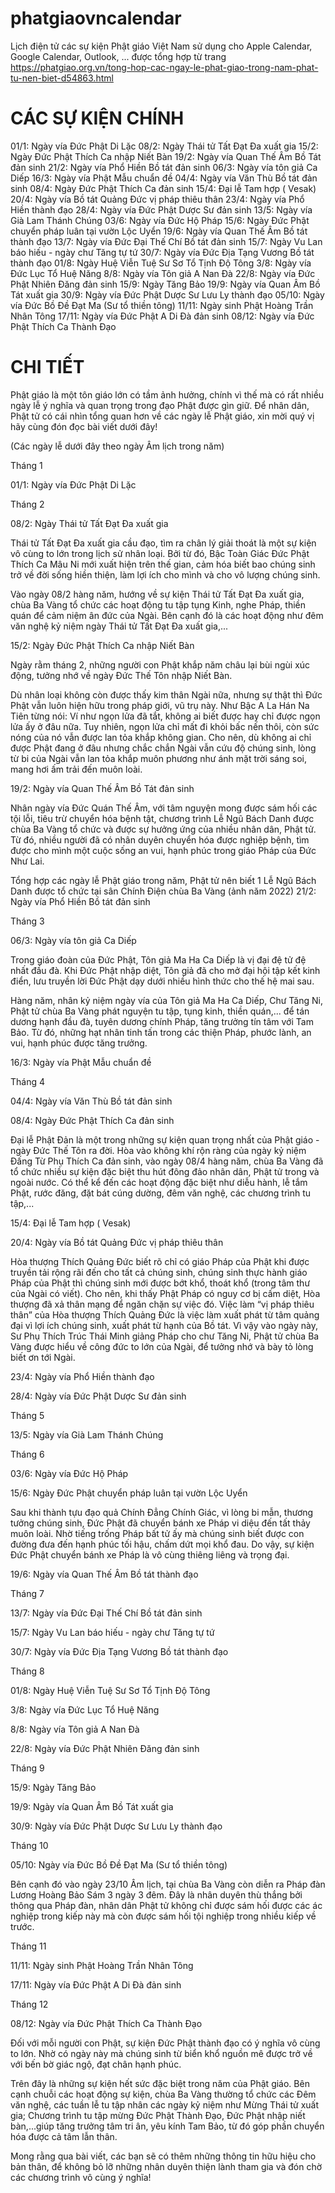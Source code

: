# phatgiaovncalendar
Lịch điện tử các sự kiện Phật giáo Việt Nam sử dụng cho Apple Calendar, Google Calendar, Outlook, ... được tổng hợp từ trang
https://phatgiao.org.vn/tong-hop-cac-ngay-le-phat-giao-trong-nam-phat-tu-nen-biet-d54863.html

# CÁC SỰ KIỆN CHÍNH
01/1: Ngày vía Đức Phật Di Lặc 
08/2: Ngày Thái tử Tất Đạt Đa xuất gia
15/2: Ngày Đức Phật Thích Ca nhập Niết Bàn
19/2: Ngày vía Quan Thế Âm Bồ Tát đản sinh
21/2: Ngày vía Phổ Hiền Bồ tát đản sinh
06/3: Ngày vía tôn giả Ca Diếp 
16/3: Ngày vía Phật Mẫu chuẩn đề 
04/4: Ngày vía Văn Thù Bồ tát đản sinh
08/4: Ngày Đức Phật Thích Ca đản sinh 
15/4: Đại lễ Tam hợp ( Vesak)
20/4: Ngày vía Bồ tát Quảng Đức vị pháp thiêu thân 
23/4: Ngày vía Phổ Hiền thành đạo 
28/4: Ngày vía Đức Phật Dược Sư đản sinh
13/5: Ngày vía Già Lam Thánh Chúng 
03/6: Ngày vía Đức Hộ Pháp 
15/6: Ngày Đức Phật chuyển pháp luân tại vườn Lộc Uyển
19/6: Ngày vía Quan Thế Âm Bồ tát thành đạo
13/7: Ngày vía Đức Đại Thế Chí Bồ tát đản sinh
15/7: Ngày Vu Lan báo hiếu - ngày chư Tăng tự tứ 
30/7: Ngày vía Đức Địa Tạng Vương Bồ tát thành đạo
01/8: Ngày Huệ Viễn Tuệ Sư Sơ Tổ Tịnh Độ Tông
3/8: Ngày vía Đức Lục Tổ Huệ Năng 
8/8: Ngày vía Tôn giả A Nan Đà
22/8: Ngày vía Đức Phật Nhiên Đăng đản sinh
15/9: Ngày Tăng Bảo
19/9: Ngày vía Quan Âm Bồ Tát xuất gia 
30/9: Ngày vía Đức Phật Dược Sư Lưu Ly thành đạo 
05/10: Ngày vía Đức Bồ Đề Đạt Ma (Sư tổ thiền tông)
11/11: Ngày sinh Phật Hoàng Trần Nhân Tông
17/11: Ngày vía Đức Phật A Di Đà đản sinh
08/12: Ngày vía Đức Phật Thích Ca Thành Đạo 

# CHI TIẾT
Phật giáo là một tôn giáo lớn có tầm ảnh hưởng, chính vì thế mà có rất nhiều ngày lễ ý nghĩa và quan trọng trong đạo Phật được gìn giữ. Để nhân dân, Phật tử có cái nhìn tổng quan hơn về các ngày lễ Phật giáo, xin mời quý vị hãy cùng đón đọc bài viết dưới đây!

(Các ngày lễ dưới đây theo ngày Âm lịch trong năm)

Tháng 1

01/1: Ngày vía Đức Phật Di Lặc 

Tháng 2

08/2: Ngày Thái tử Tất Đạt Đa xuất gia

Thái tử Tất Đạt Đa xuất gia cầu đạo, tìm ra chân lý giải thoát là một sự kiện vô cùng to lớn trong lịch sử nhân loại. Bởi từ đó, Bậc Toàn Giác Đức Phật Thích Ca Mâu Ni mới xuất hiện trên thế gian, cảm hóa biết bao chúng sinh trở về đời sống hiền thiện, làm lợi ích cho mình và cho vô lượng chúng sinh.

Vào ngày 08/2 hàng năm, hướng về sự kiện Thái tử Tất Đạt Đa xuất gia, chùa Ba Vàng tổ chức các hoạt động tu tập tụng Kinh, nghe Pháp, thiền quán để cảm niệm ân đức của Ngài. Bên cạnh đó là các hoạt động như đêm văn nghệ kỷ niệm ngày Thái tử Tất Đạt Đa xuất gia,...

15/2: Ngày Đức Phật Thích Ca nhập Niết Bàn

Ngày rằm tháng 2, những người con Phật khắp năm châu lại bùi ngùi xúc động, tưởng nhớ về ngày Đức Thế Tôn nhập Niết Bàn. 

Dù nhân loại không còn được thấy kim thân Ngài nữa, nhưng sự thật thì Đức Phật vẫn luôn hiện hữu trong pháp giới, vũ trụ này. Như Bậc A La Hán Na Tiên từng nói: Ví như ngọn lửa đã tắt, không ai biết được hay chỉ được ngọn lửa ấy ở đâu nữa. Tuy nhiên, ngọn lửa chỉ mất đi khỏi bấc nến thôi, còn sức nóng của nó vẫn được lan tỏa khắp không gian. Cho nên, dù không ai chỉ được Phật đang ở đâu nhưng chắc chắn Ngài vẫn cứu độ chúng sinh, lòng từ bi của Ngài vẫn lan tỏa khắp muôn phương như ánh mặt trời sáng soi, mang hơi ấm trải đến muôn loài.  

19/2: Ngày vía Quan Thế Âm Bồ Tát đản sinh

Nhân ngày vía Đức Quán Thế Âm, với tâm nguyện mong được sám hối các tội lỗi, tiêu trừ chuyển hóa bệnh tật, chương trình Lễ Ngũ Bách Danh được chùa Ba Vàng tổ chức và được sự hưởng ứng của nhiều nhân dân, Phật tử. Từ đó, nhiều người đã có nhân duyên chuyển hóa được nghiệp bệnh, tìm được cho mình một cuộc sống an vui, hạnh phúc trong giáo Pháp của Đức Như Lai.

Tổng hợp các ngày lễ Phật giáo trong năm, Phật tử nên biết 1
Lễ Ngũ Bách Danh được tổ chức tại sân Chính Điện chùa Ba Vàng (ảnh năm 2022)
21/2: Ngày vía Phổ Hiền Bồ tát đản sinh

Tháng 3

06/3: Ngày vía tôn giả Ca Diếp 

Trong giáo đoàn của Đức Phật, Tôn giả Ma Ha Ca Diếp là vị đại đệ tử đệ nhất đầu đà. Khi Đức Phật nhập diệt, Tôn giả đã cho mở đại hội tập kết kinh điển, lưu truyền lời Đức Phật dạy dưới nhiều hình thức cho thế hệ mai sau.

Hàng năm, nhân kỷ niệm ngày vía của Tôn giả Ma Ha Ca Diếp, Chư Tăng Ni, Phật tử chùa Ba Vàng phát nguyện tu tập, tụng kinh, thiền quán,... để tán dương hạnh đầu đà, tuyên dương chính Pháp, tăng trưởng tín tâm với Tam Bảo. Từ đó, những hạt nhân tinh tấn trong các thiện Pháp, phước lành, an vui, hạnh phúc được tăng trưởng. 

16/3: Ngày vía Phật Mẫu chuẩn đề 

Tháng 4

04/4: Ngày vía Văn Thù Bồ tát đản sinh

08/4: Ngày Đức Phật Thích Ca đản sinh 

Đại lễ Phật Đản là một trong những sự kiện quan trọng nhất của Phật giáo - ngày Đức Thế Tôn ra đời. Hòa vào không khí rộn ràng của ngày kỷ niệm Đấng Từ Phụ Thích Ca đản sinh, vào ngày 08/4 hàng năm, chùa Ba Vàng đã tổ chức nhiều sự kiện đặc biệt thu hút đông đảo nhân dân, Phật tử trong và ngoài nước. Có thể kể đến các hoạt động đặc biệt như diễu hành, lễ tắm Phật, rước đăng, đặt bát cúng dường, đêm văn nghệ, các chương trình tu tập,...

15/4: Đại lễ Tam hợp ( Vesak)

20/4: Ngày vía Bồ tát Quảng Đức vị pháp thiêu thân 

Hòa thượng Thích Quảng Đức biết rõ chỉ có giáo Pháp của Phật khi được truyền tải rộng rãi đến cho tất cả chúng sinh, chúng sinh thực hành giáo Pháp của Phật thì chúng sinh mới được bớt khổ, thoát khổ (trong tâm thư của Ngài có viết). Cho nên, khi thấy Phật Pháp có nguy cơ bị cấm diệt, Hòa thượng đã xả thân mạng để ngăn chặn sự việc đó. Việc làm “vị pháp thiêu thân” của Hòa thượng Thích Quảng Đức là việc làm xuất phát từ tâm quảng đại vì lợi ích chúng sinh, xuất phát từ hạnh của Bồ tát. Vì vậy vào ngày này, Sư Phụ Thích Trúc Thái Minh giảng Pháp cho chư Tăng Ni, Phật tử chùa Ba Vàng được hiểu về công đức to lớn của Ngài, để tưởng nhớ và bày tỏ lòng biết ơn tới Ngài.

23/4: Ngày vía Phổ Hiền thành đạo 

28/4: Ngày vía Đức Phật Dược Sư đản sinh

Tháng 5

13/5: Ngày vía Già Lam Thánh Chúng 

Tháng 6

03/6: Ngày vía Đức Hộ Pháp 

15/6: Ngày Đức Phật chuyển pháp luân tại vườn Lộc Uyển

Sau khi thành tựu đạo quả Chính Đẳng Chính Giác, vì lòng bi mẫn, thương tưởng chúng sinh, Đức Phật đã chuyển bánh xe Pháp vi diệu đến tất thảy muôn loài. Nhờ tiếng trống Pháp bất tử ấy mà chúng sinh biết được con đường đưa đến hạnh phúc tối hậu, chấm dứt mọi khổ đau. Do vậy, sự kiện Đức Phật chuyển bánh xe Pháp là vô cùng thiêng liêng và trọng đại.

19/6: Ngày vía Quan Thế Âm Bồ tát thành đạo

Tháng 7

13/7: Ngày vía Đức Đại Thế Chí Bồ tát đản sinh

15/7: Ngày Vu Lan báo hiếu - ngày chư Tăng tự tứ 

30/7: Ngày vía Đức Địa Tạng Vương Bồ tát thành đạo

Tháng 8

01/8: Ngày Huệ Viễn Tuệ Sư Sơ Tổ Tịnh Độ Tông

3/8: Ngày vía Đức Lục Tổ Huệ Năng 

8/8: Ngày vía Tôn giả A Nan Đà

22/8: Ngày vía Đức Phật Nhiên Đăng đản sinh

Tháng 9

15/9: Ngày Tăng Bảo

19/9: Ngày vía Quan Âm Bồ Tát xuất gia 

30/9: Ngày vía Đức Phật Dược Sư Lưu Ly thành đạo 

Tháng 10

05/10: Ngày vía Đức Bồ Đề Đạt Ma (Sư tổ thiền tông)

Bên cạnh đó vào ngày 23/10 Âm lịch, tại chùa Ba Vàng còn diễn ra Pháp đàn Lương Hoàng Bảo Sám 3 ngày 3 đêm. Đây là nhân duyên thù thắng bởi thông qua Pháp đàn, nhân dân Phật tử không chỉ được sám hối được các ác nghiệp trong kiếp này mà còn được sám hối tội nghiệp trong nhiều kiếp về trước.

Tháng 11

11/11: Ngày sinh Phật Hoàng Trần Nhân Tông

17/11: Ngày vía Đức Phật A Di Đà đản sinh

Tháng 12

08/12: Ngày vía Đức Phật Thích Ca Thành Đạo 

Đối với mỗi người con Phật, sự kiện Đức Phật thành đạo có ý nghĩa vô cùng to lớn. Nhờ có ngày này mà chúng sinh từ biển khổ nguồn mê được trở về với bến bờ giác ngộ, đạt chân hạnh phúc.  

Trên đây là những sự kiện hết sức đặc biệt trong năm của Phật giáo. Bên cạnh chuỗi các hoạt động sự kiện, chùa Ba Vàng thường tổ chức các Đêm văn nghệ, các tuần lễ tu tập nhân các ngày kỷ niệm như Mừng Thái tử xuất gia; Chương trình tu tập mừng Đức Phật Thành Đạo, Đức Phật nhập niết bàn,...giúp tăng trưởng tâm tri ân, yêu kính Tam Bảo, từ đó góp phần chuyển hóa được cả tâm lẫn thân.

Mong rằng qua bài viết, các bạn sẽ có thêm những thông tin hữu hiệu cho bản thân, để không bỏ lỡ những nhân duyên thiện lành tham gia và đón chờ các chương trình vô cùng ý nghĩa!